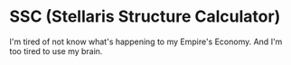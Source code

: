 # SSC (Stellaris Structure Calculator)
I'm tired of not know what's happening to my Empire's Economy. And I'm too tired to use my brain.
